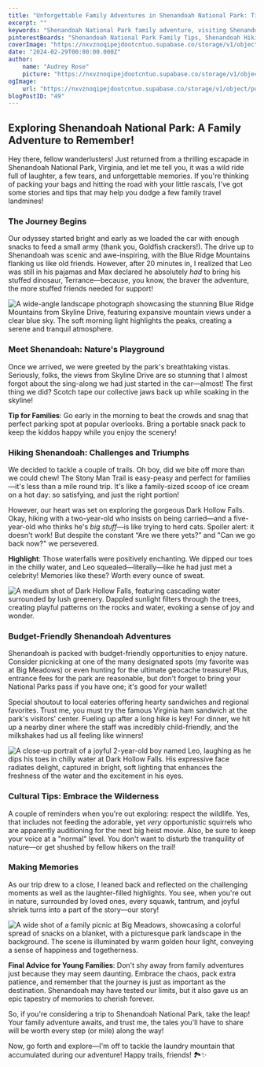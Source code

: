 ```yaml
---
title: "Unforgettable Family Adventures in Shenandoah National Park: Tips, Trails, and Treasured Moments"
excerpt: ""
keywords: "Shenandoah National Park family adventure, visiting Shenandoah National Park with kids, family-friendly hikes in Shenandoah, budgeting for Shenandoah trips, activities for families Shenandoah National Park, things to do in Shenandoah, best trails for children Shenandoah National Park, Shenandoah National Park travel tips, budget travel Shenandoah Virginia, family road trip to Shenandoah, scenic drives Shenandoah National Park, Dark Hollow Falls hiking guide, Stony Man Trail family hike, picnicking in Shenandoah National Park, Shenandoah family vacation ideas, nature activities for kids, exploring Shenandoah National Park, Shenandoah dining with kids, wildlife tips Shenandoah National Park, memorable family trips in nature"
pinterestBoards: "Shenandoah National Park Family Tips, Shenandoah Hiking Adventures, Family Travel Ideas, Outdoor Family Activities"
coverImage: "https://nxvznoqipejdootcntuo.supabase.co/storage/v1/object/public/travel-blog-images/image_49_0.png"
date: "2024-02-29T00:00:00.000Z"
author:
    name: "Audrey Rose"
    picture: "https://nxvznoqipejdootcntuo.supabase.co/storage/v1/object/public/character-reference/audrey_avatar_square.png?t=2024-12-21T13%3A26%3A30.307Z"
ogImage:
    url: "https://nxvznoqipejdootcntuo.supabase.co/storage/v1/object/public/travel-blog-images/image_49_0.png"
blogPostID: "49"
---
```

    

## Exploring Shenandoah National Park: A Family Adventure to Remember!

Hey there, fellow wanderlusters! Just returned from a thrilling escapade in Shenandoah National Park, Virginia, and let me tell you, it was a wild ride full of laughter, a few tears, and unforgettable memories. If you're thinking of packing your bags and hitting the road with your little rascals, I've got some stories and tips that may help you dodge a few family travel landmines!

### The Journey Begins

Our odyssey started bright and early as we loaded the car with enough snacks to feed a small army (thank you, Goldfish crackers!). The drive up to Shenandoah was scenic and awe-inspiring, with the Blue Ridge Mountains flanking us like old friends. However, after 20 minutes in, I realized that Leo was still in his pajamas and Max declared he absolutely *had* to bring his stuffed dinosaur, Terrance—because, you know, the braver the adventure, the more stuffed friends needed for support!

![A wide-angle landscape photograph showcasing the stunning Blue Ridge Mountains from Skyline Drive, featuring expansive mountain views under a clear blue sky. The soft morning light highlights the peaks, creating a serene and tranquil atmosphere.](https://nxvznoqipejdootcntuo.supabase.co/storage/v1/object/public/travel-blog-images/image_49_0.png)

### Meet Shenandoah: Nature's Playground

Once we arrived, we were greeted by the park's breathtaking vistas. Seriously, folks, the views from Skyline Drive are so stunning that I almost forgot about the sing-along we had just started in the car—almost! The first thing we did? Scotch tape our collective jaws back up while soaking in the skyline!

**Tip for Families**: Go early in the morning to beat the crowds and snag that perfect parking spot at popular overlooks. Bring a portable snack pack to keep the kiddos happy while you enjoy the scenery!

### Hiking Shenandoah: Challenges and Triumphs

We decided to tackle a couple of trails. Oh boy, did we bite off more than we could chew! The Stony Man Trail is easy-peasy and perfect for families—it's less than a mile round trip. It's like a family-sized scoop of ice cream on a hot day: so satisfying, and just the right portion!

However, our heart was set on exploring the gorgeous Dark Hollow Falls. Okay, hiking with a two-year-old who insists on being carried—and a five-year-old who thinks he's *big stuff*—is like trying to herd cats. Spoiler alert: it doesn't work! But despite the constant “Are we there yets?” and "Can we go back now?" we persevered. 

**Highlight**: Those waterfalls were positively enchanting. We dipped our toes in the chilly water, and Leo squealed—literally—like he had just met a celebrity! Memories like these? Worth every ounce of sweat.

![A medium shot of Dark Hollow Falls, featuring cascading water surrounded by lush greenery. Dappled sunlight filters through the trees, creating playful patterns on the rocks and water, evoking a sense of joy and wonder.](https://nxvznoqipejdootcntuo.supabase.co/storage/v1/object/public/travel-blog-images/image_49_1.png)

### Budget-Friendly Shenandoah Adventures

Shenandoah is packed with budget-friendly opportunities to enjoy nature. Consider picnicking at one of the many designated spots (my favorite was at Big Meadows) or even hunting for the ultimate geocache treasure! Plus, entrance fees for the park are reasonable, but don't forget to bring your National Parks pass if you have one; it's good for your wallet!

Special shoutout to local eateries offering hearty sandwiches and regional favorites. Trust me, you must try the famous Virginia ham sandwich at the park's visitors' center. Fueling up after a long hike is key! For dinner, we hit up a nearby diner where the staff was incredibly child-friendly, and the milkshakes had us all feeling like winners!

![A close-up portrait of a joyful 2-year-old boy named Leo, laughing as he dips his toes in chilly water at Dark Hollow Falls. His expressive face radiates delight, captured in bright, soft lighting that enhances the freshness of the water and the excitement in his eyes.](https://nxvznoqipejdootcntuo.supabase.co/storage/v1/object/public/travel-blog-images/image_49_2.png)

### Cultural Tips: Embrace the Wilderness

A couple of reminders when you're out exploring: respect the wildlife. Yes, that includes not feeding the adorable, yet *very* opportunistic squirrels who are apparently auditioning for the next big heist movie. Also, be sure to keep your voice at a "normal" level. You don't want to disturb the tranquility of nature—or get shushed by fellow hikers on the trail!

### Making Memories

As our trip drew to a close, I leaned back and reflected on the challenging moments as well as the laughter-filled highlights. You see, when you're out in nature, surrounded by loved ones, every squawk, tantrum, and joyful shriek turns into a part of the story—our story! 

![A wide shot of a family picnic at Big Meadows, showcasing a colorful spread of snacks on a blanket, with a picturesque park landscape in the background. The scene is illuminated by warm golden hour light, conveying a sense of happiness and togetherness.](https://nxvznoqipejdootcntuo.supabase.co/storage/v1/object/public/travel-blog-images/image_49_3.png)

**Final Advice for Young Families**: Don't shy away from family adventures just because they may seem daunting. Embrace the chaos, pack extra patience, and remember that the journey is just as important as the destination. Shenandoah may have tested our limits, but it also gave us an epic tapestry of memories to cherish forever.

So, if you're considering a trip to Shenandoah National Park, take the leap! Your family adventure awaits, and trust me, the tales you'll have to share will be worth every step (or mile) along the way!

Now, go forth and explore—I'm off to tackle the laundry mountain that accumulated during our adventure! Happy trails, friends! 🏞️✨